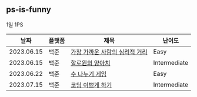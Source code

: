 ## ps-is-funny

1일 1PS

|날짜|플랫폼|제목|난이도|
|---|---|---|---|
|2023.06.15|백준|[가장 가까운 사람의 심리적 거리](/easy/baekjoon-20529)|Easy|
|2023.06.15|백준|[할로윈의 양아치](/intermediate/baekjoon-20303/)|Intermediate|
|2023.06.22|백준|[수 나누기 게임 ](/easy/baekjoon-27172/)|Easy|
|2023.07.15|백준|[코딩 이쁘게 하기](/intermediate/baekjoon-2879/)|Intermediate|
